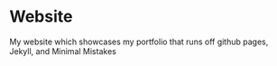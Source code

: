# Website

My website which showcases my portfolio that runs off github pages, Jekyll, and Minimal Mistakes 